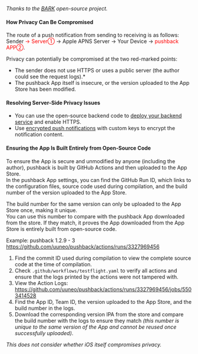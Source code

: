 *Thanks to the [BARK](https://github.com/Finb/Bark) open-source project.*

#### How Privacy Can Be Compromised <!-- {docsify-ignore-all} -->

The route of a push notification from sending to receiving is as follows:<br>
Sender <font color='red'> → Server①</font> → Apple APNS Server → Your Device → <font color='red'>pushback APP②</font>.

Privacy can potentially be compromised at the two red-marked points: <br>
* The sender does not use HTTPS or uses a public server (the author could see the request logs).*
* The pushback App itself is insecure, or the version uploaded to the App Store has been modified.

#### Resolving Server-Side Privacy Issues
* You can use the open-source backend code to [deploy your backend service](/deploy.md) and enable HTTPS.
* Use [encrypted push notifications](/encryption) with custom keys to encrypt the notification content.

#### Ensuring the App Is Built Entirely from Open-Source Code
To ensure the App is secure and unmodified by anyone (including the author), pushback is built by GitHub Actions and then uploaded to the App Store.<br>
In the pushback App settings, you can find the GitHub Run ID, which links to the configuration files, source code used during compilation, and the build number of the version uploaded to the App Store.<br>

The build number for the same version can only be uploaded to the App Store once, making it unique.<br>
You can use this number to compare with the pushback App downloaded from the store. If they match, it proves the App downloaded from the App Store is entirely built from open-source code.

Example: pushback 1.2.9 - 3<br> 
https://github.com/uuneo/pushback/actions/runs/3327969456

1. Find the commit ID used during compilation to view the complete source code at the time of compilation.
2. Check `.github/workflows/testflight.yaml` to verify all actions and ensure that the logs printed by the actions were not tampered with.
3. View the Action Logs: https://github.com/uuneo/pushback/actions/runs/3327969456/jobs/5503414528
4. Find the App ID, Team ID, the version uploaded to the App Store, and the build number in the logs.
5. Download the corresponding version IPA from the store and compare the build number with the logs to ensure they match *(this number is unique to the same version of the App and cannot be reused once successfully uploaded)*.

*This does not consider whether iOS itself compromises privacy.*
